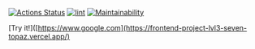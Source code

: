 [![Actions Status](https://github.com/M1Keey/frontend-project-lvl3/workflows/hexlet-check/badge.svg)](https://github.com/M1Keey/frontend-project-lvl3/actions)
[![lint](https://github.com/M1Keey/frontend-project-lvl3/actions/workflows/lint&test.yml/badge.svg)](https://github.com/M1Keey/frontend-project-lvl3/actions/workflows/lint&test.yml)
[![Maintainability](https://api.codeclimate.com/v1/badges/66433a64d5e5671a4717/maintainability)](https://codeclimate.com/github/M1Keey/frontend-project-lvl2/maintainability)

[Try it!]([https://www.google.com](https://frontend-project-lvl3-seven-topaz.vercel.app/)
